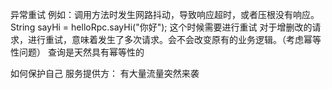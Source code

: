 异常重试
例如：调用方法时发生网路抖动，导致响应超时，或者压根没有响应。
String sayHi = helloRpc.sayHi("你好"); 
这个时候需要进行重试
对于增删改的请求，进行重试，意味着发生了多次请求。会不会改变原有的业务逻辑。（考虑幂等性问题）
查询是天然具有幂等性的

如何保护自己
服务提供方： 有大量流量突然来袭